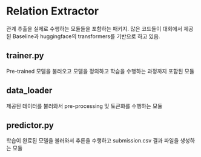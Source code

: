 # Relation Extractor

관계 추출을 실제로 수행하는 모듈들을 포함하는 패키지. 많은 코드들이 대회에서 제공된 Baseline과 huggingface의 transformers를 기반으로 하고 있음.

## trainer.py

Pre-trained 모델을 불러오고 모델을 정의하고 학습을 수행하는 과정까지 포함된 모듈

## data_loader

제공된 데이터를 불러와서 pre-processing 및 토큰화를 수행하는 모듈

## predictor.py

학습이 완료된 모델을 불러와서 추론을 수행하고 submission.csv 결과 파일을 생성하는 모듈